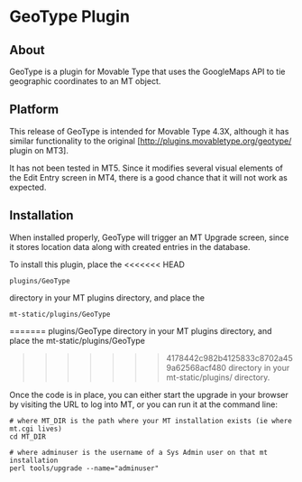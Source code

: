 # GeoType Plugin

## About
GeoType is a plugin for Movable Type that uses the GoogleMaps API to tie geographic coordinates to an MT object.

## Platform
This release of GeoType is intended for Movable Type 4.3X, although it has similar functionality to the original [http://plugins.movabletype.org/geotype/ plugin on MT3].  

It has not been tested in MT5. Since it modifies several visual elements of the Edit Entry screen in MT4, there is a good chance that it will not work as expected.

## Installation
When installed properly, GeoType will trigger an MT Upgrade screen, since it stores location data along with created entries in the database.

To install this plugin, place the
<<<<<<< HEAD

	plugins/GeoType

directory in your MT plugins directory, and place the

    mt-static/plugins/GeoType

=======
   plugins/GeoType
directory in your MT plugins directory, and place the
   mt-static/plugins/GeoType
>>>>>>> 4178442c982b4125833c8702a459a62568acf480
directory in your mt-static/plugins/ directory.

Once the code is in place, you can either start the upgrade in your browser by visiting the URL to log into MT, or you can run it at the command line:

    # where MT_DIR is the path where your MT installation exists (ie where mt.cgi lives)
    cd MT_DIR 
  
    # where adminuser is the username of a Sys Admin user on that mt installation
    perl tools/upgrade --name="adminuser"

